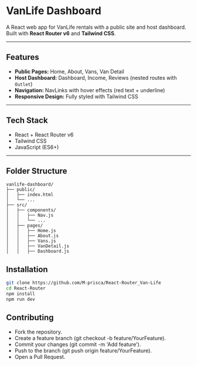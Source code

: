 # VanLife Dashboard

A React web app for VanLife rentals with a public site and host dashboard. Built with **React Router v6** and **Tailwind CSS**.

---

## Features

- **Public Pages:** Home, About, Vans, Van Detail
- **Host Dashboard:** Dashboard, Income, Reviews (nested routes with `Outlet`)
- **Navigation:** NavLinks with hover effects (red text + underline)
- **Responsive Design:** Fully styled with Tailwind CSS

---

## Tech Stack

- React + React Router v6
- Tailwind CSS
- JavaScript (ES6+)

---

## Folder Structure

```
vanlife-dashboard/
├── public/
│   ├── index.html
│   └── ...
├── src/
│   ├── components/
│   │   ├── Nav.js
│   │   └── ...
│   ├── pages/
│   │   ├── Home.js
│   │   ├── About.js
│   │   ├── Vans.js
│   │   ├── VanDetail.js
│   │   ├── Dashboard.js
```

## Installation

```bash
git clone https://github.com/M-prisca/React-Router_Van-Life
cd React-Router
npm install
npm run dev
```

## Contributing

- Fork the repository.
- Create a feature branch (git checkout -b feature/YourFeature).
- Commit your changes (git commit -m 'Add feature').
- Push to the branch (git push origin feature/YourFeature).
- Open a Pull Request.
